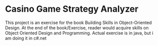 # Casino Game Strategy Analyzer
 This project is an exercise for the book Building Skills in Object-Oriented Design. At the end of the book/Exercise, reader would acquire skills on Object Oriented Design and Programming. Actual exercise is in java, but i am doing it in c#.net